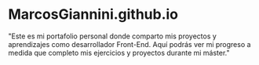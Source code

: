 # MarcosGiannini.github.io
"Este es mi portafolio personal donde comparto mis proyectos y aprendizajes como desarrollador Front-End. Aquí podrás ver mi progreso a medida que completo mis ejercicios y proyectos durante mi máster."
